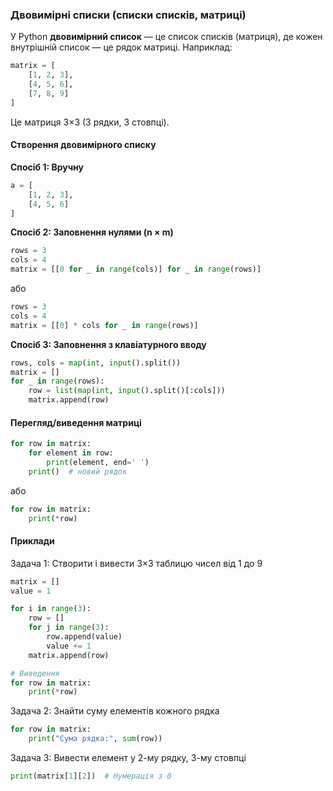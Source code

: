 ### Двовимірні списки (списки списків, матриці)
У Python **двовимірний список** — це список списків (матриця), де кожен внутрішній список — це рядок матриці.
Наприклад:
```python
matrix = [
    [1, 2, 3],
    [4, 5, 6],
    [7, 8, 9]
]
```
Це матриця 3×3 (3 рядки, 3 стовпці).
#### Створення двовимірного списку
**Спосіб 1: Вручну**
```python
a = [
    [1, 2, 3],
    [4, 5, 6]
]
```
**Спосіб 2: Заповнення нулями (n × m)**
```python
rows = 3
cols = 4
matrix = [[0 for _ in range(cols)] for _ in range(rows)]
```
або
```python
rows = 3
cols = 4
matrix = [[0] * cols for _ in range(rows)]
```
**Спосіб 3: Заповнення з клавіатурного вводу**
```python
rows, cols = map(int, input().split())
matrix = []
for _ in range(rows):
    row = list(map(int, input().split()[:cols]))
    matrix.append(row)
```
#### Перегляд/виведення матриці
```python
for row in matrix:
    for element in row:
        print(element, end=' ')
    print()  # новий рядок
```
або
```python
for row in matrix:
    print(*row)
```
#### Приклади
Задача 1: Створити і вивести 3×3 таблицю чисел від 1 до 9
```python
matrix = []
value = 1

for i in range(3):
    row = []
    for j in range(3):
        row.append(value)
        value += 1
    matrix.append(row)

# Виведення
for row in matrix:
    print(*row)
```
Задача 2: Знайти суму елементів кожного рядка
```python
for row in matrix:
    print("Сума рядка:", sum(row))
```
 Задача 3: Вивести елемент у 2-му рядку, 3-му стовпці
 ```python
print(matrix[1][2])  # Нумерація з 0
```